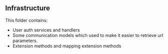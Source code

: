 ## Infrastructure

This folder contains:
- User auth services and handlers
- Some communication models which used to make it easier to retrieve url parameters.
- Extension methods and mapping extension methods